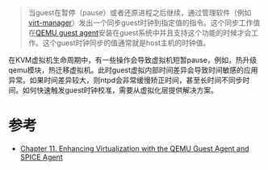> 当guest在暂停（pause）或者还原进程之后继续，通过管理软件（例如[virt-manager](https://access.redhat.com/documentation/en-us/red_hat_enterprise_linux/7/html/virtualization_deployment_and_administration_guide/chap-Managing_guests_with_the_Virtual_Machine_Manager_virt_manager)）发出一个同步guest时钟到指定值的指令。这个同步工作值在[QEMU guest agent](https://access.redhat.com/documentation/en-us/red_hat_enterprise_linux/7/html/virtualization_deployment_and_administration_guide/chap-QEMU_Guest_Agent)安装在guest系统中并且支持这个功能的时候才会工作。这个guest时钟同步的值通常就是host主机的时钟值。

在KVM虚拟机生命周期中，有一些操作会导致虚拟机短暂pause，例如，热升级qemu模块，热迁移虚拟机。此时guest虚拟内部时间差异会导致时间敏感的应用异常。如果时间差异较大，则ntpd会非常缓慢矫正时间，甚至长时间不同步时间。如何快速触发guest时钟校准，需要从虚拟化层提供解决方案。

# 参考

* [Chapter 11. Enhancing Virtualization with the QEMU Guest Agent and SPICE Agent](https://access.redhat.com/documentation/en-us/red_hat_enterprise_linux/7/html/virtualization_deployment_and_administration_guide/chap-QEMU_Guest_Agent)